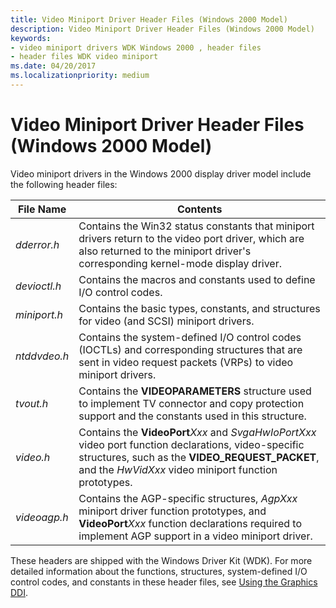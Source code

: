```yaml
---
title: Video Miniport Driver Header Files (Windows 2000 Model)
description: Video Miniport Driver Header Files (Windows 2000 Model)
keywords:
- video miniport drivers WDK Windows 2000 , header files
- header files WDK video miniport
ms.date: 04/20/2017
ms.localizationpriority: medium
---
```


# Video Miniport Driver Header Files (Windows 2000 Model)

Video miniport drivers in the Windows 2000 display driver model include the following header files:

| File Name | Contents |
| --------- | -------- |
| *dderror.h* | Contains the Win32 status constants that miniport drivers return to the video port driver, which are also returned to the miniport driver's corresponding kernel-mode display driver. |
| *devioctl.h* | Contains the macros and constants used to define I/O control codes. |
| *miniport.h* | Contains the basic types, constants, and structures for video (and SCSI) miniport drivers. |
| *ntddvdeo.h* | Contains the system-defined I/O control codes (IOCTLs) and corresponding structures that are sent in video request packets (VRPs) to video miniport drivers. |
| *tvout.h* | Contains the **VIDEOPARAMETERS** structure used to implement TV connector and copy protection support and the constants used in this structure. |
| *video.h* | Contains the **VideoPort***Xxx* and *SvgaHwIoPortXxx* video port function declarations, video-specific structures, such as the **VIDEO_REQUEST_PACKET**, and the *HwVidXxx* video miniport function prototypes. |
| *videoagp.h* | Contains the AGP-specific structures, *AgpXxx* miniport driver function prototypes, and **VideoPort***Xxx* function declarations required to implement AGP support in a video miniport driver. |

These headers are shipped with the Windows Driver Kit (WDK). For more detailed information about the functions, structures, system-defined I/O control codes, and constants in these header files, see [Using the Graphics DDI](using-the-graphics-ddi.md).
